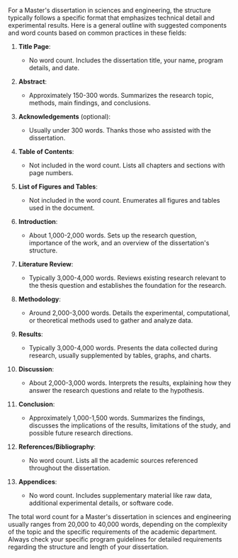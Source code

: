 For a Master's dissertation in sciences and engineering, the structure typically follows a specific format that emphasizes technical detail and experimental results. Here is a general outline with suggested components and word counts based on common practices in these fields:

1. **Title Page**:
   - No word count. Includes the dissertation title, your name, program details, and date.

2. **Abstract**:
   - Approximately 150-300 words. Summarizes the research topic, methods, main findings, and conclusions.

3. **Acknowledgements** (optional):
   - Usually under 300 words. Thanks those who assisted with the dissertation.

4. **Table of Contents**:
   - Not included in the word count. Lists all chapters and sections with page numbers.

5. **List of Figures and Tables**:
   - Not included in the word count. Enumerates all figures and tables used in the document.

6. **Introduction**:
   - About 1,000-2,000 words. Sets up the research question, importance of the work, and an overview of the dissertation's structure.

7. **Literature Review**:
   - Typically 3,000-4,000 words. Reviews existing research relevant to the thesis question and establishes the foundation for the research.

8. **Methodology**:
   - Around 2,000-3,000 words. Details the experimental, computational, or theoretical methods used to gather and analyze data.

9. **Results**:
   - Typically 3,000-4,000 words. Presents the data collected during research, usually supplemented by tables, graphs, and charts.

10. **Discussion**:
    - About 2,000-3,000 words. Interprets the results, explaining how they answer the research questions and relate to the hypothesis.

11. **Conclusion**:
    - Approximately 1,000-1,500 words. Summarizes the findings, discusses the implications of the results, limitations of the study, and possible future research directions.

12. **References/Bibliography**:
    - No word count. Lists all the academic sources referenced throughout the dissertation.

13. **Appendices**:
    - No word count. Includes supplementary material like raw data, additional experimental details, or software code.

The total word count for a Master's dissertation in sciences and engineering usually ranges from 20,000 to 40,000 words, depending on the complexity of the topic and the specific requirements of the academic department. Always check your specific program guidelines for detailed requirements regarding the structure and length of your dissertation.
